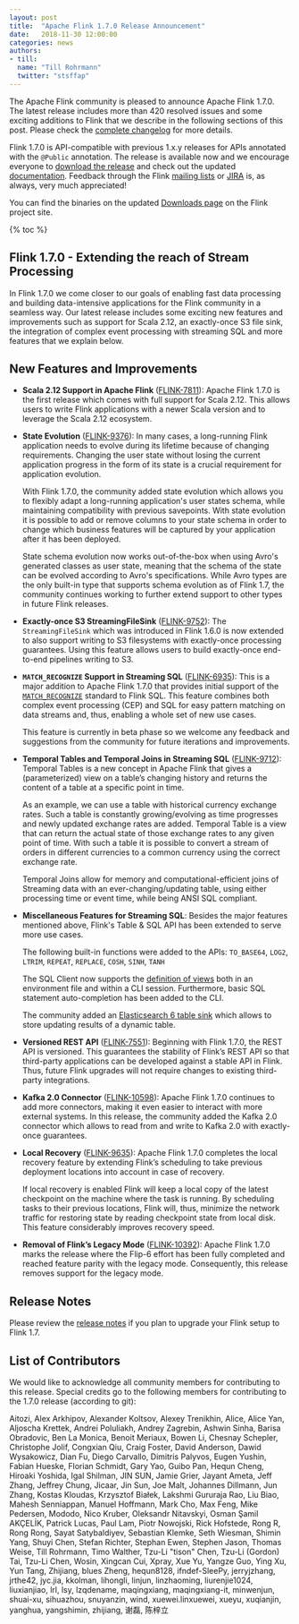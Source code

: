 ```yaml
---
layout: post
title:  "Apache Flink 1.7.0 Release Announcement"
date:   2018-11-30 12:00:00
categories: news
authors:
- till:
  name: "Till Rohrmann"
  twitter: "stsffap"
---
```


The Apache Flink community is pleased to announce Apache Flink 1.7.0. 
The latest release includes more than 420 resolved issues and some exciting additions to Flink that we describe in the following sections of this post. 
Please check the [complete changelog](https://issues.apache.org/jira/secure/ReleaseNote.jspa?projectId=12315522&version=12343585) for more details.


Flink 1.7.0 is API-compatible with previous 1.x.y releases for APIs annotated with the `@Public` annotation.
The release is available now and we encourage everyone to [download the release](http://flink.apache.org/downloads.html) and check out the updated [documentation]({{site.DOCS_BASE_URL}}flink-docs-release-1.7/).
Feedback through the Flink [mailing lists](http://flink.apache.org/community.html#mailing-lists) or [JIRA](https://issues.apache.org/jira/projects/FLINK/summary) is, as always, very much appreciated!

You can find the binaries on the updated [Downloads page](http://flink.apache.org/downloads.html) on the Flink project site.

{% toc %}

## Flink 1.7.0 - Extending the reach of Stream Processing

In Flink 1.7.0 we come closer to our goals of enabling fast data processing and building data-intensive applications for the Flink community in a seamless way. 
Our latest release includes some exciting new features and improvements such as support for Scala 2.12, an exactly-once S3 file sink, the integration of complex event processing with streaming SQL and more features that we explain below.

## New Features and Improvements

* **Scala 2.12 Support in Apache Flink** ([FLINK-7811](https://issues.apache.org/jira/browse/FLINK-7811)):
  Apache Flink 1.7.0 is the first release which comes with full support for Scala 2.12. 
  This allows users to write Flink applications with a newer Scala version and to leverage the Scala 2.12 ecosystem.

* **State Evolution** ([FLINK-9376](https://issues.apache.org/jira/browse/FLINK-9376)):
  In many cases, a long-running Flink application needs to evolve during its lifetime because of changing requirements. 
  Changing the user state without losing the current application progress in the form of its state is a crucial requirement for application evolution.

  With Flink 1.7.0, the community added state evolution which allows you to flexibly adapt a long-running application's user states schema, while maintaining compatibility with previous savepoints. 
  With state evolution it is possible to add or remove columns to your state schema in order to change which business features will be captured by your application after it has been deployed.

  State schema evolution now works out-of-the-box when using Avro's generated classes as user state, meaning that the schema of the state can be evolved according to Avro's specifications. 
  While Avro types are the only built-in type that supports schema evolution as of Flink 1.7, the community continues working to further extend support to other types in future Flink releases.

* **Exactly-once S3 StreamingFileSink** ([FLINK-9752](https://issues.apache.org/jira/browse/FLINK-9752)):
  The `StreamingFileSink` which was introduced in Flink 1.6.0 is now extended to also support writing to S3 filesystems with exactly-once processing guarantees. 
  Using this feature allows users to build exactly-once end-to-end pipelines writing to S3.

* **`MATCH_RECOGNIZE` Support in Streaming SQL** ([FLINK-6935](https://issues.apache.org/jira/browse/FLINK-6935)):
  This is a major addition to Apache Flink 1.7.0 that provides initial support of the [`MATCH_RECOGNIZE`]({{site.DOCS_BASE_URL}}flink-docs-release-1.7/dev/table/streaming/match_recognize.html) standard to Flink SQL. 
  This feature combines both complex event processing (CEP) and SQL for easy pattern matching on data streams and, thus, enabling a whole set of new use cases.

  This feature is currently in beta phase so we welcome any feedback and suggestions from the community for future iterations and improvements.

* **Temporal Tables and Temporal Joins in Streaming SQL** ([FLINK-9712](https://issues.apache.org/jira/browse/FLINK-9712)):
  Temporal Tables is a new concept in Apache Flink that gives a (parameterized) view on a table’s changing history and returns the content of a table at a specific point in time. 

  As an example, we can use a table with historical currency exchange rates. 
  Such a table is constantly growing/evolving as time progresses and newly updated exchange rates are added. 
  Temporal Table is a view that can return the actual state of those exchange rates to any given point of time. 
  With such a table it is possible to convert a stream of orders in different currencies to a common currency using the correct exchange rate.

  Temporal Joins allow for memory and computational-efficient joins of Streaming data with an ever-changing/updating table, using either processing time or event time, while being ANSI SQL compliant.

* **Miscellaneous Features for Streaming SQL**:
  Besides the major features mentioned above, Flink's Table & SQL API has been extended to serve more use cases.

  The following built-in functions were added to the APIs: `TO_BASE64`, `LOG2`, `LTRIM`, `REPEAT`, `REPLACE`, `COSH`, `SINH`, `TANH`

  The SQL Client now supports the [definition of views]({{site.DOCS_BASE_URL}}flink-docs-release-1.7/dev/table/sqlClient.html#sql-views) both in an environment file and within a CLI session. 
  Furthermore, basic SQL statement auto-completion has been added to the CLI.

  The community added an [Elasticsearch 6 table sink]({{site.DOCS_BASE_URL}}flink-docs-release-1.7/dev/table/connect.html#elasticsearch-connector) which allows to store updating results of a dynamic table.

* **Versioned REST API** ([FLINK-7551](https://issues.apache.org/jira/browse/FLINK-7551)):
  Beginning with Flink 1.7.0, the REST API is versioned. 
  This guarantees the stability of Flink’s REST API so that third-party applications can be developed against a stable API in Flink. 
  Thus, future Flink upgrades will not require changes to existing third-party integrations.

* **Kafka 2.0 Connector** ([FLINK-10598](https://issues.apache.org/jira/browse/FLINK-10598)):
  Apache Flink 1.7.0 continues to add more connectors, making it even easier to interact with more external systems. 
  In this release, the community added the Kafka 2.0 connector which allows to read from and write to Kafka 2.0 with exactly-once guarantees.

* **Local Recovery** ([FLINK-9635](https://issues.apache.org/jira/browse/FLINK-9635)):
  Apache Flink 1.7.0 completes the local recovery feature by extending Flink’s scheduling to take previous deployment locations into account in case of recovery. 

  If local recovery is enabled Flink will keep a local copy of the latest checkpoint on the machine where the task is running. 
  By scheduling tasks to their previous locations, Flink will, thus, minimize the network traffic for restoring state by reading checkpoint state from local disk. 
  This feature considerably improves recovery speed.

* **Removal of Flink’s Legacy Mode** ([FLINK-10392](https://issues.apache.org/jira/browse/FLINK-10392)):
  Apache Flink 1.7.0 marks the release where the Flip-6 effort has been fully completed and reached feature parity with the legacy mode. 
  Consequently, this release removes support for the legacy mode.

## Release Notes

Please review the [release notes]({{site.DOCS_BASE_URL}}flink-docs-release-1.7/release-notes/flink-1.7.html) if you plan to upgrade your Flink setup to Flink 1.7.

## List of Contributors

We would like to acknowledge all community members for contributing to this release. 
Special credits go to the following members for contributing to the 1.7.0 release (according to git): 

Aitozi, Alex Arkhipov, Alexander Koltsov, Alexey Trenikhin, Alice, Alice Yan, Aljoscha Krettek, Andrei Poluliakh, Andrey Zagrebin, Ashwin Sinha, Barisa Obradovic, Ben La Monica, Benoit Meriaux, Bowen Li, Chesnay Schepler, Christophe Jolif, Congxian Qiu, Craig Foster, David Anderson, Dawid Wysakowicz, Dian Fu, Diego Carvallo, Dimitris Palyvos, Eugen Yushin, Fabian Hueske, Florian Schmidt, Gary Yao, Guibo Pan, Hequn Cheng, Hiroaki Yoshida, Igal Shilman, JIN SUN, Jamie Grier, Jayant Ameta, Jeff Zhang, Jeffrey Chung, Jicaar, Jin Sun, Joe Malt, Johannes Dillmann, Jun Zhang, Kostas Kloudas, Krzysztof Białek, Lakshmi Gururaja Rao, Liu Biao, Mahesh Senniappan, Manuel Hoffmann, Mark Cho, Max Feng, Mike Pedersen, Mododo, Nico Kruber, Oleksandr Nitavskyi, Osman Şamil AKÇELİK, Patrick Lucas, Paul Lam, Piotr Nowojski, Rick Hofstede, Rong R, Rong Rong, Sayat Satybaldiyev, Sebastian Klemke, Seth Wiesman, Shimin Yang, Shuyi Chen, Stefan Richter, Stephan Ewen, Stephen Jason, Thomas Weise, Till Rohrmann, Timo Walther, Tzu-Li "tison" Chen, Tzu-Li (Gordon) Tai, Tzu-Li Chen, Wosin, Xingcan Cui, Xpray, Xue Yu, Yangze Guo, Ying Xu, Yun Tang, Zhijiang, blues Zheng, hequn8128, ifndef-SleePy, jerryjzhang, jrthe42, jyc.jia, kkolman, lihongli, linjun, linzhaoming, liurenjie1024, liuxianjiao, lrl, lsy, lzqdename, maqingxiang, maqingxiang-it, minwenjun, shuai-xu, sihuazhou, snuyanzin, wind, xuewei.linxuewei, xueyu, xuqianjin, yanghua, yangshimin, zhijiang, 谢磊, 陈梓立
